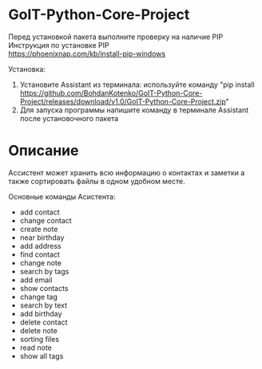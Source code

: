 # GoIT-Python-Core-Project

Перед установкой пакета выполните проверку на наличие PIP                                                                                                                 
Инструкция по установке PIP                                                                                                                                                
https://phoenixnap.com/kb/install-pip-windows

Установка:
1. Установите Assistant из терминала: используйте команду "pip install https://github.com/BohdanKotenko/GoIT-Python-Core-Project/releases/download/v1.0/GoIT-Python-Core-Project.zip" 
2. Для запуска программы напишите команду в терминале Assistant после установочного пакета 

# Описание
 Ассистент может хранить всю информацию о контактах и заметки а также сортировать файлы в одном удобном месте.

 Основные команды Асистента:

- add contact  
- change contact 
- create note 
- near birthday  
- add address  
- find contact  
- change note 
- search by tags 
- add email   
- show contacts  
- change tag 
- search by text
- add birthday 
- delete contact 
- delete note 
- sorting files  
- read note
- show all tags
